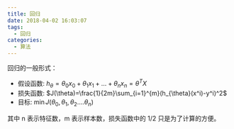 ```yaml
---
title: 回归
date: 2018-04-02 16:03:07
tags: 
  - 回归
categories:
  - 算法
---
```



回归的一般形式：

- 假设函数: $h_{\theta}=\theta_{0}x_{0}+\theta_{1}x_{1}+…+\theta_{n}x_{n}=\theta^TX$
- 损失函数: $J(\theta)=\frac{1}{2m}\sum_{i=1}^{m}(h_{\theta}(x^i)-y^i)^2$
- 目标: $\min J(\theta_{0},\theta_{1},\theta_{2}….\theta_{n})$

其中 n 表示特征数，m 表示样本数，损失函数中的 1/2 只是为了计算的方便。







